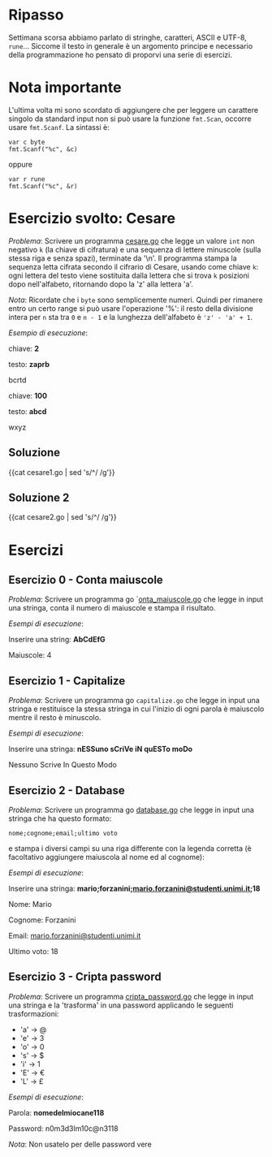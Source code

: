 # Ripasso

Settimana scorsa abbiamo parlato di stringhe, caratteri, ASCII e
UTF-8, ``rune``...
Siccome il testo in generale è un argomento principe e necessario
della programmazione ho pensato di proporvi una serie di esercizi.

# Nota importante

L'ultima volta mi sono scordato di aggiungere che per leggere un carattere singolo da standard input non si può usare la funzione ``fmt.Scan``, occorre usare ``fmt.Scanf``. La sintassi è:

	var c byte
	fmt.Scanf("%c", &c)

oppure

	var r rune
	fmt.Scanf("%c", &r)


# Esercizio svolto: Cesare
*Problema*: Scrivere un programma <a href="cesare.go">cesare.go</a> che legge un valore
``int`` non negativo ``k`` (la chiave di cifratura) e una sequenza di
lettere minuscole (sulla stessa riga e senza spazi), terminate da
'\n'.  Il programma stampa la sequenza letta cifrata secondo il
cifrario di Cesare, usando come chiave ``k``: ogni lettera del testo
viene sostituita dalla lettera che si trova ``k`` posizioni dopo
nell'alfabeto, ritornando dopo la 'z' alla lettera 'a'.

*Nota*: Ricordate che i ``byte`` sono semplicemente numeri.  Quindi
per rimanere entro un certo range si può usare l'operazione '%': il
resto della divisione intera per ``n`` sta tra ``0`` e ``n - 1`` e la
lunghezza dell'alfabeto è ``'z' - 'a' + 1``.

*Esempio di esecuzione*:

chiave: **2**

testo: **zaprb**

bcrtd

chiave: **100**

testo: **abcd**

wxyz

## Soluzione

{{cat cesare1.go | sed 's/^/	/g'}}

## Soluzione 2

{{cat cesare2.go | sed 's/^/	/g'}}

# Esercizi

## Esercizio 0 - Conta maiuscole
*Problema*: Scrivere un programma go `<a href="onta_maiuscole.go">onta_maiuscole.go</a> che legge
in input una stringa, conta il numero di maiuscole e stampa il
risultato.

*Esempi di esecuzione*:

Inserire una string: **AbCdEfG**

Maiuscole: 4

## Esercizio 1 - Capitalize
*Problema*: Scrivere un programma go ``capitalize.go`` che legge in
input una stringa e restituisce la stessa stringa in cui l'inizio di
ogni parola è maiuscolo mentre il resto è minuscolo.

*Esempi di esecuzione*:

Inserire una stringa: **nESSuno sCriVe iN quESTo moDo**

Nessuno Scrive In Questo Modo

## Esercizio 2 - Database
*Problema*: Scrivere un programma go <a href="database.go">database.go</a> che legge in
input una stringa che ha questo formato:

	nome;cognome;email;ultimo voto

e stampa i diversi campi su una riga differente con la legenda
corretta (è facoltativo aggiungere maiuscola al nome ed al cognome):

*Esempi di esecuzione*:

Inserire una stringa: **mario;forzanini;mario.forzanini@studenti.unimi.it;18**

Nome: Mario

Cognome: Forzanini

Email: mario.forzanini@studenti.unimi.it

Ultimo voto: 18


## Esercizio 3 - Cripta password

*Problema*: Scrivere un programma <a href="cripta_password.go">cripta_password.go</a> che legge in
input una stringa e la 'trasforma' in una password applicando le
seguenti trasformazioni:

* 'a' -> @
* 'e' -> 3
* 'o' -> 0
* 's' -> $
* 'i' -> 1
* 'E' -> €
* 'L' -> £

*Esempi di esecuzione*:

Parola: **nomedelmiocane118**

Password: n0m3d3lm10c@n3118

*Nota*: Non usatelo per delle password vere
